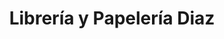 ---
title: "Librería y Papelería Diaz"
url: /quetzaltenango/libreria-y-papeleria-diaz/
shop: Schreibwaren
---